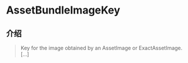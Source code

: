 # AssetBundleImageKey

## 介绍

> Key for the image obtained by an AssetImage or ExactAssetImage. [...]
